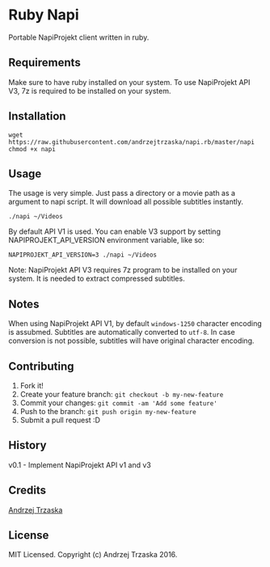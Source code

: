 # Ruby Napi

Portable NapiProjekt client written in ruby.

## Requirements

Make sure to have ruby installed on your system.
To use NapiProjekt API V3, 7z is required to be installed on your system.

## Installation

    wget https://raw.githubusercontent.com/andrzejtrzaska/napi.rb/master/napi
    chmod +x napi

## Usage

The usage is very simple. Just pass a directory or a movie path as a argument to napi script. It will download all possible subtitles instantly.

    ./napi ~/Videos

By default API V1 is used.
You can enable V3 support by setting NAPIPROJEKT_API_VERSION environment variable, like so:

    NAPIPROJEKT_API_VERSION=3 ./napi ~/Videos

Note: NapiProjekt API V3 requires 7z program to be installed on your system. It is needed to extract compressed subtitles.


## Notes

When using NapiProjekt API V1, by default ```windows-1250``` character encoding is assubmed. Subtitles are automatically converted to ```utf-8```.
In case conversion is not possible, subtitles will have original character encoding.

## Contributing

1. Fork it!
2. Create your feature branch: `git checkout -b my-new-feature`
3. Commit your changes: `git commit -am 'Add some feature'`
4. Push to the branch: `git push origin my-new-feature`
5. Submit a pull request :D

## History

v0.1 - Implement NapiProjekt API v1 and v3

## Credits

[Andrzej Trzaska](https://github.com/andrzejtrzaska)

## License

MIT Licensed. Copyright (c) Andrzej Trzaska 2016.
